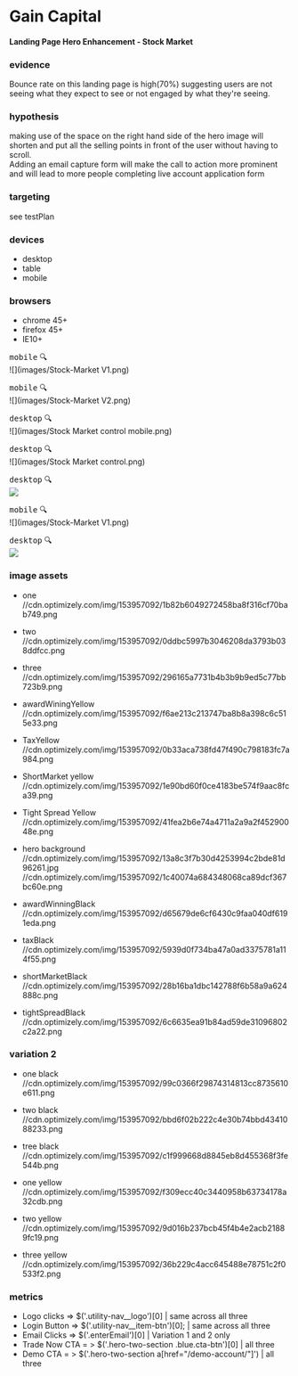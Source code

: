 #  Gain Capital
#### Landing Page Hero Enhancement - Stock Market

### evidence
Bounce rate on this landing page is high(70%) suggesting users are not seeing what they expect to see or not engaged by what they're seeing.

### hypothesis
making use of the space on the right hand side of the hero image will shorten and put all the selling points in front of the user without having to scroll.  
Adding an email capture form will make the call to action more prominent and will lead to more people completing live account application form

### targeting
see testPlan

### devices
- desktop
- table
- mobile

### browsers
- chrome 45+
- firefox 45+
- IE10+


<kbd>mobile</kbd>  :mag:            
 ![](images/Stock-Market V1.png)
 
 <kbd>mobile</kbd>  :mag:            
 ![](images/Stock-Market V2.png)

<kbd>desktop</kbd> :mag:          
![](images/Stock Market control mobile.png)

<kbd>desktop</kbd> :mag:          
![](images/Stock Market control.png)


<kbd>desktop</kbd> :mag:          
![](images/desktopv1.png)

<kbd>mobile</kbd>  :mag:            
 ![](images/Stock-Market V1.png)

<kbd>desktop</kbd> :mag:          
![](images/desktopv1.png)





### image assets
- one
//cdn.optimizely.com/img/153957092/1b82b6049272458ba8f316cf70bab749.png
- two
//cdn.optimizely.com/img/153957092/0ddbc5997b3046208da3793b038ddfcc.png
- three
//cdn.optimizely.com/img/153957092/296165a7731b4b3b9b9ed5c77bb723b9.png

- awardWiningYellow
//cdn.optimizely.com/img/153957092/f6ae213c213747ba8b8a398c6c515e33.png
- TaxYellow
//cdn.optimizely.com/img/153957092/0b33aca738fd47f490c798183fc7a984.png
- ShortMarket yellow
//cdn.optimizely.com/img/153957092/1e90bd60f0ce4183be574f9aac8fca39.png
- Tight Spread Yellow
//cdn.optimizely.com/img/153957092/41fea2b6e74a4711a2a9a2f45290048e.png
- hero background
//cdn.optimizely.com/img/153957092/13a8c3f7b30d4253994c2bde81d96261.jpg
//cdn.optimizely.com/img/153957092/1c40074a684348068ca89dcf367bc60e.png


- awardWinningBlack
//cdn.optimizely.com/img/153957092/d65679de6cf6430c9faa040df6191eda.png
- taxBlack
//cdn.optimizely.com/img/153957092/5939d0f734ba47a0ad3375781a114f55.png
- shortMarketBlack
//cdn.optimizely.com/img/153957092/28b16ba1dbc142788f6b58a9a624888c.png
- tightSpreadBlack
//cdn.optimizely.com/img/153957092/6c6635ea91b84ad59de31096802c2a22.png






### variation 2
- one black
//cdn.optimizely.com/img/153957092/99c0366f29874314813cc8735610e611.png
- two black
//cdn.optimizely.com/img/153957092/bbd6f02b222c4e30b74bbd4341088233.png
- tree black
//cdn.optimizely.com/img/153957092/c1f999668d8845eb8d455368f3fe544b.png


- one yellow
//cdn.optimizely.com/img/153957092/f309ecc40c3440958b63734178a32cdb.png
- two yellow
//cdn.optimizely.com/img/153957092/9d016b237bcb45f4b4e2acb21889fc19.png
- three yellow
//cdn.optimizely.com/img/153957092/36b229c4acc645488e78751c2f0533f2.png



### metrics

- Logo clicks =>  $('.utility-nav__logo')[0]  | same across all three
- Login Button =>  $('.utility-nav__item-btn')[0]; | same across all three
- Email Clicks => $('.enterEmail')[0]  | Variation 1 and 2 only
- Trade Now CTA = > $('.hero-two-section .blue.cta-btn')[0] | all three
- Demo CTA = >  $('.hero-two-section a[href="/demo-account/"]')   | all three














